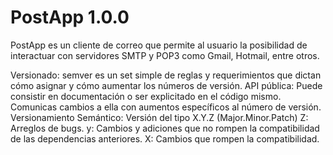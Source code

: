 # PostApp 1.0.0
PostApp es un cliente de correo que permite al usuario la posibilidad de interactuar con servidores SMTP y POP3 como Gmail, Hotmail, entre otros. 


Versionado:
semver es un set simple de reglas y requerimientos que dictan cómo asignar y cómo aumentar los números de versión.
API pública: Puede consistir en documentación o ser explicitado en el código mismo.
Comunicas cambios a ella con aumentos específicos al número de versión.
Versionamiento Semántico: Versión del tipo X.Y.Z (Major.Minor.Patch)
Z: Arreglos de bugs.
y: Cambios y adiciones que no rompen la compatibilidad de las dependencias anteriores.
X: Cambios que rompen la compatibilidad.
